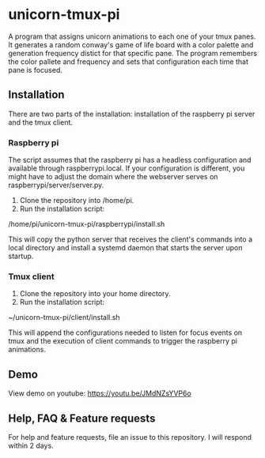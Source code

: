 # unicorn-tmux-pi
A program that assigns unicorn animations to each one of your tmux panes. It generates a random conway's game of life board with a color palette and generation frequency distict for that specific pane. The program remembers the color pallete and frequency and sets that configuration each time that pane is focused.

## Installation

There are two parts of the installation: installation of the raspberry pi server and the tmux client.

### Raspberry pi

The script assumes that the raspberry pi has a headless configuration and available through raspberrypi.local. If your configuration is different, you might have to adjust the domain where the webserver serves on raspberrypi/server/server.py.

1. Clone the repository into /home/pi.
2. Run the installation script:

/home/pi/unicorn-tmux-pi/raspberrypi/install.sh

This will copy the python server that receives the client's commands into a local directory and install a systemd daemon that starts the server upon startup.

### Tmux client

1. Clone the repository into your home directory.
2. Run the installation script:

~/unicorn-tmux-pi/client/install.sh

This will append the configurations needed to listen for focus events on tmux and the execution of client commands to trigger the raspberry pi animations.

## Demo

View demo on youtube: https://youtu.be/JMdNZsYVP6o

## Help, FAQ & Feature requests

For help and feature requests, file an issue to this repository. I will respond within 2 days.
